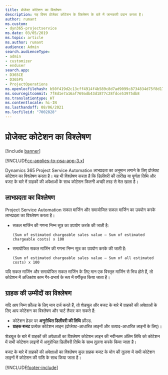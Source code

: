 ```yaml
---
title: प्रोजेक्ट कोटेशन का विश्लेषण
description: यह विषय प्रोजेक्ट कोटेशन के विश्लेषण के बारे में जानकारी प्रदान करता है।
author: rumant
ms.custom:
- dyn365-projectservice
ms.date: 03/05/2019
ms.topic: article
ms.author: rumant
audience: Admin
search.audienceType:
- admin
- customizer
- enduser
search.app:
- D365CE
- D365PS
- ProjectOperations
ms.openlocfilehash: b50f419d2c13cff4914f4b589c8d7ad9099c8734834d75f8d17104d2db40049b
ms.sourcegitcommit: 7f8d1e7a16af769adb43d1877c28fdce53975db8
ms.translationtype: HT
ms.contentlocale: hi-IN
ms.lasthandoff: 08/06/2021
ms.locfileid: "7002828"
---
```

# <a name="analysis-of-project-quotes"></a>प्रोजेक्ट कोटेशन का विश्लेषण

[!include [banner](../includes/psa-now-project-operations.md)]

[!INCLUDE[cc-applies-to-psa-app-3.x](../includes/cc-applies-to-psa-app-3x.md)]

Dynamics 365 Project Service Automation लाभप्रदता का अनुमान लगाने के लिए प्रोजेक्ट कोटेशन का विश्लेषण करता है। यह भी विश्लेषण करता है कि डिलीवरी की तारीख या पूर्णता तिथि और बजट के बारे में ग्राहकों की अपेक्षाओं के साथ कोटेशन कितनी अच्छी तरह से मेल खाता है।

## <a name="profitability-analysis"></a>लाभप्रदता का विश्लेषण

Project Service Automation सकल मार्जिन और समायोजित सकल मार्जिन का उपयोग करके लाभप्रदता का विश्लेषण करता है।

- सकल मार्जिन की गणना निम्न सूत्र का उपयोग करके की जाती है:

  `
    (Sum of estimated chargeable sales value – Sum of estimated chargeable costs) x 100
  `
- समायोजित सकल मार्जिन की गणना निम्न सूत्र का उपयोग करके की जाती है:

  `
    (Sum of estimated chargeable sales value – Sum of all estimated costs) x 100
  `

यदि सकल मार्जिन और समायोजित सकल मार्जिन के लिए मान एक विस्तृत मार्जिन से भिन्न होते हैं, तो कोटेशन में अधिकांश काम गैर-प्रभार्य के रूप में वर्गीकृत किया जाता है।

## <a name="analysis-of-customer-expectations"></a>ग्राहक की उम्मीदों का विश्लेषण

यदि आप निम्न फ़ील्ड के लिए मान दर्ज करते हैं, तो शेड्यूल और बजट के बारे में ग्राहकों की अपेक्षाओं के लिए आप कोटेशन का विश्लेषण और चार्ट तैयार कर सकते हैं:

- कोटेशन हेडर पर **अनुरोधित डिलीवरी की तिथि** फ़ील्ड.
- **ग्राहक बजट** प्रत्येक कोटेशन लाइन (प्रोजेक्ट-आधारित लाइनों और उत्पाद-आधारित लाइनों के लिए)।

शेड्यूल के बारे में ग्राहकों की अपेक्षाओं का विश्लेषण कोटेशन लाइन की नवीनतम अंतिम तिथि को कोटेशन में सभी कोटेशन लाइनों में अनुरोधित डिलीवरी तिथि के साथ तुलना करके किया जाता है।

बजट के बारे में ग्राहकों की अपेक्षाओं का विश्लेषण कुल ग्राहक बजट के योग की तुलना में सभी कोटेशन लाइनों में कोटेशन की राशि के साथ किया जाता है।


[!INCLUDE[footer-include](../includes/footer-banner.md)]